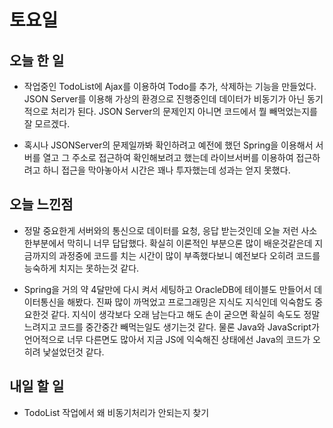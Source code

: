# 토요일

## 오늘 한 일
- 작업중인 TodoList에 Ajax를 이용하여 Todo를 추가, 삭제하는 기능을 만들었다. JSON Server를 이용해 가상의 환경으로 진행중인데 데이터가 비동기가 아닌 동기적으로 처리가 된다. JSON Server의 문제인지 아니면 코드에서 뭘 빼먹었는지를 잘 모르겠다.

- 혹시나 JSONServer의 문제일까봐 확인하려고 예전에 했던 Spring을 이용해서 서버를 열고 그 주소로 접근하여 확인해보려고 했는데 라이브서버를 이용하여 접근하려고 하니 접근을 막아놓아서 시간은 꽤나 투자했는데 성과는 얻지 못했다.

## 오늘 느낀점
- 정말 중요한게 서버와의 통신으로 데이터를 요청, 응답 받는것인데 오늘 저런 사소한부분에서 막히니 너무 답답했다. 확실히 이론적인 부분으론 많이 배운것같은데 지금까지의 과정중에 코드를 치는 시간이 많이 부족했다보니 예전보다 오히려 코드를 능숙하게 치지는 못하는것 같다.

- Spring을 거의 약 4달만에 다시 켜서 세팅하고 OracleDB에 테이블도 만들어서 데이터통신을 해봤다. 진짜 많이 까먹었고 프로그래밍은 지식도 지식인데 익숙함도 중요한것 같다. 지식이 생각보다 오래 남는다고 해도 손이 굳으면 확실히 속도도 정말 느려지고 코드를 중간중간 빼먹는일도 생기는것 같다. 물론 Java와 JavaScript가 언어적으로 너무 다른면도 많아서 지금 JS에 익숙해진 상태에선 Java의 코드가 오히려 낯설었던것 같다.

## 내일 할 일
- TodoList 작업에서 왜 비동기처리가 안되는지 찾기